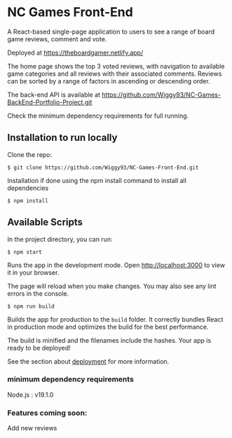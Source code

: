 # NC Games Front-End

A React-based single-page application to users to see a range of board game reviews, comment and vote.

Deployed at https://theboardgamer.netlify.app/

The home page shows the top 3 voted reviews, with navigation to available game categories and all reviews with their associated comments. Reviews can be sorted by a range of factors in ascending or descending order.

The back-end API is available at https://github.com/Wiggy93/NC-Games-BackEnd-Portfolio-Project.git

Check the minimum dependency requirements for full running.

## Installation to run locally

Clone the repo:

    $ git clone https://github.com/Wiggy93/NC-Games-Front-End.git

Installation if done using the npm install command to install all dependencies

    $ npm install

## Available Scripts

In the project directory, you can run:

    $ npm start

Runs the app in the development mode.
Open [http://localhost:3000](http://localhost:3000) to view it in your browser.

The page will reload when you make changes. You may also see any lint errors in the console.

    $ npm run build

Builds the app for production to the `build` folder. It correctly bundles React in production mode and optimizes the build for the best performance.

The build is minified and the filenames include the hashes. Your app is ready to be deployed!

See the section about [deployment](https://facebook.github.io/create-react-app/docs/deployment) for more information.

### minimum dependency requirements

Node.js : v19.1.0

### Features coming soon:

Add new reviews
